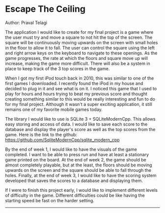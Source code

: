 # Escape The Ceiling

Author: Praval Telagi

The application I would like to create for my final project is a game where the user must try and move a square to not hit the
top of the screen. The square will be continuously moving upwards on the screen with small holes in the floor to allow it to 
fall. The user can control the square using the left and right arrow keys on the keyboard to navigate to these openings. As 
the game progresses, the rate at which the floors and square move up will increase, making the game more difficult. There will 
also be a system in place to keep track of the 3 top scores in the game.

When I got my first iPod touch back in 2010, this was similar to one of the first games I downloaded. I recently found the 
iPod in my house and decided to plug in it and see what is on it. I noticed this game that I used to play for hours and hours 
trying to beat my previous score and thought creating something similar to this would be really interesting and fun to do for 
my final project. Although it wasn't a super exciting application, it still remains one of my favorite mobile games today.

The library I would like to use is SQLite 3 + SQLiteModernCpp. This allows easy storing and access of data. I would like to save 
each score to the database and display the player's score as well as the top scores from the game. Here is the link to the 
github: https://github.com/SqliteModernCpp/sqlite_modern_cpp

By the end of week 1, I would like to have the visuals of the game completed. I want to be able to press run and have at least 
a stationary game printed on the board. At the end of week 2, the game should be almost completely playable, but at the least, 
the floors should be moving upwards on the screen and the square should be able to fall through the holes. Finally, at the end 
of week 3, I would like to have the scoring system developed that saves the scores to a database and displaying them. 

If I were to finish this project early, I would like to implement different levels of difficulty in the game. Different 
difficulties could be like having the starting speed be fast on the harder setting. 



---

